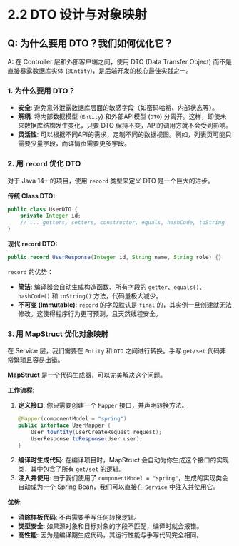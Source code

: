 # 2.2 DTO 设计与对象映射

## Q: 为什么要用 DTO？我们如何优化它？

A: 在 Controller 层和外部客户端之间，使用 DTO (Data Transfer Object) 而不是直接暴露数据库实体 (`@Entity`)，是后端开发的核心最佳实践之一。

### 1. 为什么要用 DTO？

- **安全**: 避免意外泄露数据库层面的敏感字段（如密码哈希、内部状态等）。
- **解耦**: 将内部数据模型 (`Entity`) 和外部API模型 (`DTO`) 分离开。这样，即使未来数据库结构发生变化，只要 DTO
  保持不变，API的调用方就不会受到影响。
- **灵活性**: 可以根据不同API的需求，定制不同的数据视图。例如，列表页可能只需要少量字段，而详情页需要更多字段。

### 2. 用 `record` 优化 DTO

对于 Java 14+ 的项目，使用 `record` 类型来定义 DTO 是一个巨大的进步。

**传统 Class DTO:**

```java
public class UserDTO {
    private Integer id;
    // ... getters, setters, constructor, equals, hashCode, toString
}
```

**现代 `record` DTO:**

```java
public record UserResponse(Integer id, String name, String role) {}
```

`record` 的优势：

- **简洁**: 编译器会自动生成构造函数、所有字段的 `getter`、`equals()`、`hashCode()` 和 `toString()` 方法，代码量极大减少。
- **不可变 (Immutable)**: `record` 的字段默认是 `final` 的，其实例一旦创建就无法修改。这使得程序行为更可预测，且天然线程安全。

### 3. 用 MapStruct 优化对象映射

在 Service 层，我们需要在 `Entity` 和 `DTO` 之间进行转换。手写 `get/set` 代码非常繁琐且容易出错。

**MapStruct** 是一个代码生成器，可以完美解决这个问题。

**工作流程**:

1. **定义接口**: 你只需要创建一个 `Mapper` 接口，并声明转换方法。
   ```java
   @Mapper(componentModel = "spring")
   public interface UserMapper {
       User toEntity(UserCreateRequest request);
       UserResponse toResponse(User user);
   }
   ```
2. **编译时生成代码**: 在编译项目时，MapStruct 会自动为你生成这个接口的实现类，其中包含了所有 `get/set` 的逻辑。
3. **注入并使用**: 由于我们使用了 `componentModel = "spring"`，生成的实现类会自动成为一个 Spring Bean，我们可以直接在
   `Service` 中注入并使用它。

**优势**:

- **消除样板代码**: 不再需要手写任何转换逻辑。
- **类型安全**: 如果源对象和目标对象的字段不匹配，编译时就会报错。
- **高性能**: 因为是编译期生成代码，其运行性能与手写代码完全相同。

